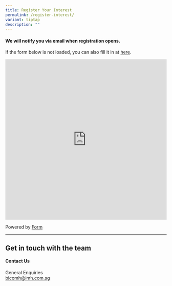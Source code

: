 ```yaml
---
title: Register Your Interest
permalink: /register-interest/
variant: tiptap
description: ""
---
```

<h4><strong>We will notify you via email when registration opens.</strong></h4>
<blockquote>
<p></p>
</blockquote>
<p>If the form below is not loaded, you can also fill it in at <a href="https://form.gov.sg/673fd782772439f5c7b8a4f5" rel="noopener noreferrer nofollow" target="_blank">here</a>.</p>
<div class="iframe-wrapper">
<iframe style="width: 100%; height: 500px" allowfullscreen="true" frameborder="0" src="https://form.gov.sg/673fd782772439f5c7b8a4f5"></iframe>
</div>
<p>Powered by <a href="https://form.gov.sg" rel="noopener noreferrer nofollow" target="_blank">Form</a>
</p>
<hr>
<h2><strong>Get in touch with the team</strong></h2>
<h4><strong>Contact Us</strong></h4>
<p>General Enquiries
<br><a href="tel:" rel="noopener noreferrer nofollow" target="_blank"><u>bicomh@imh.com.sg</u></a>
</p>